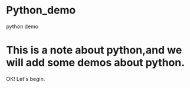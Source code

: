 # Python_demo
python demo
# This is a note about python,and we will add some demos about python.
OK! Let's begin.
